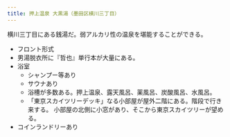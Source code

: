 ```yaml
---
title: 押上温泉 大黒湯（墨田区横川三丁目）
---
```


横川三丁目にある銭湯だ。弱アルカリ性の温泉を堪能することができる。

* フロント形式
* 男湯脱衣所に『哲也』単行本が大量にある。
* 浴室
  * シャンプー等あり
  * サウナあり
  * 浴槽が多数ある。押上温泉、露天風呂、薬風呂、炭酸風呂、水風呂。
  * 「東京スカイツリーデッキ」なる小部屋が屋外二階にある。階段で行き来する。
    小部屋の北側に小窓があり、そこから東京スカイツリーが望める。
* コインランドリーあり
